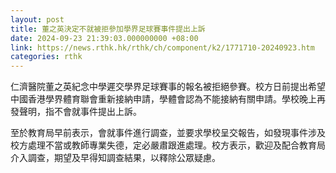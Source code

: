 ```yaml
---
layout: post
title: 董之英決定不就被拒參加學界足球賽事件提出上訴
date: 2024-09-23 21:39:03.000000000 +08:00
link: https://news.rthk.hk/rthk/ch/component/k2/1771710-20240923.htm
categories: rthk
---
```


仁濟醫院董之英紀念中學遲交學界足球賽事的報名被拒絕參賽。校方日前提出希望中國香港學界體育聯會重新接納申請，學體會認為不能接納有關申請。學校晚上再發聲明，指不會就事件提出上訴。

至於教育局早前表示，會就事件進行調查，並要求學校呈交報告，如發現事件涉及校方處理不當或教師專業失德，定必嚴肅跟進處理。校方表示，歡迎及配合教育局介入調查，期望及早得知調查結果，以釋除公眾疑慮。
